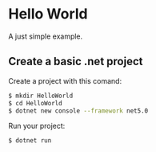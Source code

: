 # Hello World

A just simple example.

## Create a basic .net project



Create a project with this comand:
```sh
$ mkdir HelloWorld
$ cd HelloWorld
$ dotnet new console --framework net5.0
```

Run your project:
```sh
$ dotnet run
```